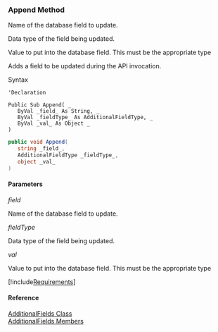 ﻿### Append Method

Name of the database field to update.

Data type of the field being updated.

Value to put into the database field. This must be the appropriate type

Adds a field to be updated during the API invocation.

Syntax

```vbnet
'Declaration

Public Sub Append( _
   ByVal _field_ As String, _
   ByVal _fieldType_ As AdditionalFieldType, _
   ByVal _val_ As Object _
) 
```

```csharp
public void Append( 
   string _field_,
   AdditionalFieldType _fieldType_,
   object _val_
)
```

#### Parameters

_field_

Name of the database field to update.

_fieldType_

Data type of the field being updated.

_val_

Value to put into the database field. This must be the appropriate type

[!include[Requirements](../partials/requirements.md)]

#### Reference

[AdditionalFields Class](FChoice.Toolkits.Clarify~FChoice.Toolkits.Clarify.AdditionalFields.md)  
[AdditionalFields Members](FChoice.Toolkits.Clarify~FChoice.Toolkits.Clarify.AdditionalFields_members.md)